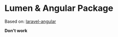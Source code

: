 # Lumen & Angular Package

Based on: [laravel-angular](https://github.com/jadjoubran/laravel-angular/)

**Don't work** 
